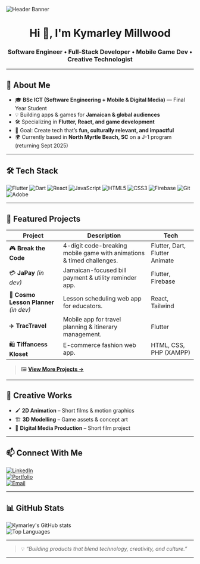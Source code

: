 <!-- Banner -->
![Header Banner](https://your-image-link-here)  
<!-- Tip: Use a wide banner showing your dev style or brand -->

<h1 align="center">Hi 👋, I'm Kymarley Millwood</h1>
<h3 align="center">Software Engineer • Full-Stack Developer • Mobile Game Dev • Creative Technologist</h3>


---

## 🚀 About Me
- 🎓 **BSc ICT (Software Engineering + Mobile & Digital Media)** — Final Year Student  
- 💡 Building apps & games for **Jamaican & global audiences**  
- 🛠 Specializing in **Flutter, React, and game development**  
- 🎯 Goal: Create tech that’s **fun, culturally relevant, and impactful**  
- 🌍 Currently based in **North Myrtle Beach, SC** on a J-1 program (returning Sept 2025)

---

## 🛠 Tech Stack
![Flutter](https://img.shields.io/badge/Flutter-02569B?style=for-the-badge&logo=flutter&logoColor=white)
![Dart](https://img.shields.io/badge/Dart-0175C2?style=for-the-badge&logo=dart&logoColor=white)
![React](https://img.shields.io/badge/React-20232A?style=for-the-badge&logo=react&logoColor=61DAFB)
![JavaScript](https://img.shields.io/badge/JavaScript-323330?style=for-the-badge&logo=javascript&logoColor=F7DF1E)
![HTML5](https://img.shields.io/badge/HTML5-E34F26?style=for-the-badge&logo=html5&logoColor=white)
![CSS3](https://img.shields.io/badge/CSS3-1572B6?style=for-the-badge&logo=css3&logoColor=white)
![Firebase](https://img.shields.io/badge/Firebase-FFCA28?style=for-the-badge&logo=firebase&logoColor=black)
![Git](https://img.shields.io/badge/Git-F05032?style=for-the-badge&logo=git&logoColor=white)
![Adobe](https://img.shields.io/badge/Adobe%20Suite-FF0000?style=for-the-badge&logo=adobe&logoColor=white)

---

## 📌 Featured Projects
| Project | Description | Tech |
| ------- | ----------- | ---- |
| 🎮 **Break the Code** | 4-digit code-breaking mobile game with animations & timed challenges. | Flutter, Dart, Flutter Animate |
| 💳 **JaPay** *(in dev)* | Jamaican-focused bill payment & utility reminder app. | Flutter, Firebase |
| 📅 **Cosmo Lesson Planner** *(in dev)* | Lesson scheduling web app for educators. | React, Tailwind |
| ✈️ **TracTravel** | Mobile app for travel planning & itinerary management. | Flutter |
| 🛍 **Tiffancess Kloset** | E-commerce fashion web app. | HTML, CSS, PHP (XAMPP) |

> 🖼 **[View More Projects →](https://github.com/Goldii?tab=repositories)**

---

## 🎨 Creative Works
- 🖌 **2D Animation** – Short films & motion graphics
- 🏗 **3D Modelling** – Game assets & concept art
- 🎥 **Digital Media Production** – Short film project

---

## 📫 Connect With Me
[![LinkedIn](https://img.shields.io/badge/LinkedIn-0A66C2?style=for-the-badge&logo=linkedin&logoColor=white)](https://linkedin.com/in/your-link)  
[![Portfolio](https://img.shields.io/badge/Portfolio-000000?style=for-the-badge&logo=About.me&logoColor=white)](https://your-portfolio-link)  
[![Email](https://img.shields.io/badge/Email-D14836?style=for-the-badge&logo=gmail&logoColor=white)](mailto:your.email@gmail.com)  

---

## 📊 GitHub Stats
![Kymarley's GitHub stats](https://github-readme-stats.vercel.app/api?username=Goldii&show_icons=true&theme=radical)  
![Top Languages](https://github-readme-stats.vercel.app/api/top-langs/?username=Goldii&layout=compact&theme=radical)

---

> 💡 *“Building products that blend technology, creativity, and culture.”*

---
